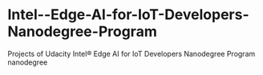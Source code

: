 # Intel--Edge-AI-for-IoT-Developers-Nanodegree-Program
 Projects of Udacity Intel® Edge AI for IoT Developers Nanodegree Program nanodegree
